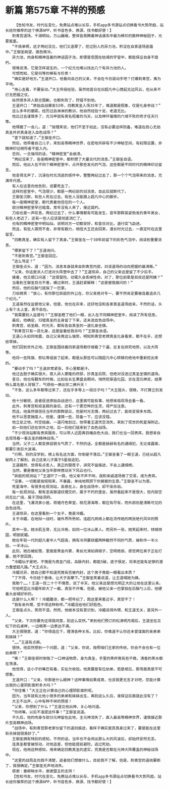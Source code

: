 # 新篇 第575章 不祥的预感
        【告知书友，时代在变化，免费站点难以长存，手机app多书源站点切换看书大势所趋，站长给你推荐的这个换源APP，听书音色多、换源、找书都好使！】
       刺青宫道场，千湖明灿，万山巍峨，整体皆蒸腾着神话谱系中最为稀珍的数种神秘因子，光雾氤氲。
       “不简单啊，这才两纪没见，他们又造孽了，挖过别人的异力池，积淀在自家道场底蕴中。”王御圣眺望，面色微冷。
       异力池，肉身和精神连着的神话因子池，即便是受困在枯竭的宇宙中，都能保证自身不腐朽。
       很难说清，它是怎样诞生的，一个纪元也难以找出几个有异力池的人。
       可想而知，它是何等的稀有与珍贵！
       “确实是好地方。”王道开口，他看向自己的父亲，不会在今日就动手吧？打爆刺青宫，夷为平地。
       “用心去看，不要妄动。”大王传授经验，虽然他昔日在旧超凡中心搅起无边风云，但从来不打无把握之仗。
       纵然很多异人联合围剿，也都失败了，狩猎不到他。
       王道开口：“原始血战爆发53年，四教真圣入场35年了，难道都是假象，仅是化身参战？”
       这么多年的磨砺，经历过血淋淋的教训，他自然经验十足，老道无比。
       他比过去谨慎多了，光马甲就有臭名昭着的乌天，以及神环璀璨的六域不败的奇才任天行等。
       他琢磨了一会儿，道：“按理来说，他们不至于如此，没有必要这样防备，难道在担心无劫真圣并非真身进入血色战场？”
       “查下就知道了。”王御圣开口。
       然后，他带着自己儿子，来到高等精神世界，在密地开辟有不少神秘空间，有权限设置，非精神印记相符者不能入内。
       否则，一旦强闯的话，“精神密室”会崩溃。
       “两纪没来了，各座精神密室中，都积攒了大量古代的消息。”王御圣自语。
       而后，他出入在不同个精神密室中，点开那些发光的气泡，这些都是不同时代的精神印记留言。
       他变得无声了，沉浸在时光流逝的感怀中，整整两纪过去了，那一个个气泡带来的消息，充满年代感。
       有人在这里向他告别，说要死去了。
       这样的密室中，气泡很少，都是一两纪前的旧消息，自此后就断代了。
       王御圣沉默，有些人死在过去，有些人没能跟上超凡中心的脚步。
       每一座精神密室，都代表着他信任的一个人。
       部分精神密室早已暗澹，常年没有人来了，接近腐朽。
       刀伯也是一声叹息，两纪过去了，什么事情都有可能发生，昔年那群英姿勃发的青年男女，有些人老迈了，还有一些人应该是彻底消亡了。
       也有的精神密室中明灿灿，说明对方一切都安好，和昔日对比，道行突飞勐进。
       而且，有些人锲而不舍，非常有毅力，相信大王还会回来，漫长时光过去，一直定时在这里留言。
       “四教真圣，确实有人留下了真身。”王御圣在一个30年前留下的彩色气泡中，阅读到重要消息。
       “哪家留下了？”王道询问。
       “不是刺青宫。”王御圣回应。
       “这么笃定？”
       王御圣点头，道：“因为，消息本身就来自刺青宫内部，对该道场的动向把握的最清晰。”
       “父亲，你这是派人打进对头阵营中去了？”王道惊异，自己的父亲这是留了不少后手。
       接着，他又顺口问道：“这很冒险，动辄久会丢掉性命。对了，那位前辈是叔叔还是阿姨？”
       当看到王御圣目光不善，横过来时，王道赶紧解释：“这是替我娘问的！”
       然后，他的后脑勺就挨了一巴掌。
       刀伯微笑：“放心，有你那位妖庭的外公在，你父亲绝对专一，要不然肯定要被连着追杀几个纪元。”
       王道虽然在监督他父亲，但是，他也在庆幸，还好他没和各家真圣道场结亲，不然的话，头上有个太上皇，真不自在。
       “我需要别人监督吗？”王御圣瞪了他们一眼，出入在不同精神密室中，阅读了所有信息。
       最后，他确定，归墟真圣的主身留了下来，还未进血色战场中。
       刺青宫、纸圣殿、时光天，都有各自真圣的一道化身坐镇。
       “刺青宫只有一具化身，这是留着给我杀吗？”王御圣自语。
       王道心头如同地震，自己父亲竟这么强势，明知刺青宫老牌真圣化身看家，都不在乎，还想给宰掉。
       他们回到世外之地，王御圣围绕着四家道场都仔细看了个遍，反复在研究地势，以及大阵等。
       他将一些阵旗、祭坛等组装了起来，都是从那些可以随超凡中心转移的绝地中重新挖出来的。
       “要动手了吗？”王道非常紧张，手心里都是汗。
       他过去胆子确实很大，夜入异人蒙隆的府邸，抄真圣后院，但绝对没进过真圣坐镇的道场。
       昔日，他也有翻车的时候，比如在长生果盛会期间，悄然挖穿造化园，志在混元神泥，结果特么莫名替人背锅了，气得他一佛出世二佛升天！
       “不急，这么多年都等过来了，还在乎多等上一段日子吗？”大王摇头，很稳，不打算立刻发动。
       他十分敏锐，逝者促进原始血战进行，这里面可能有事，他想亲临现场去看一看。
       此外，刺青宫和纸圣殿的身后，还有一个更恐怖的生灵，得严加注意。
       而且，他虽然很信任当年的那群部众，但是时光无情，两纪过去了，能改变很多东西。
       他不以恶意揣度人，但是，谨慎一些，防备一下，应该没错。
       他立足之地，时空扭曲，一道闪电划过，他带着王道凭空消失，来到了现世的死星海附近。
       前一刻他们还在世外之地，后一刻他们就来到了血色战场。
       “不少观测站都有贵宾服务，可以带人近距离目睹血色大战，我们也当一回贵宾，我想亲自去现场看一看五圣的精神战场。”
       当然，父子二人都变换容貌与气质了，不然的话，全都是赫赫有名的通缉犯，无论谁露面，都要引发巨大波澜。
       “行啊，别的没学到，榜上有名这方面，你倒是不落后。”王御圣看了一眼王道，已经从超凡秘网上了解到，自己这亲儿子属于5星级逃犯。
       王道赧然，觉得有点丢人，真正的狠茬子，讲究不留痕迹，不会上通缉榜。
       当然，要是像他父亲当年那样搅动天下风云也行。
       “妖庭的观测站？”王道吓了一跳，他父亲不声不响，就和亲戚道场做了交易，成为贵宾。
       “没事，一切都是按规矩来，不暴露，单纯地照顾下你舅舅的生意。”王御圣不以为意。
       死星海中，有很多处观测站，高悬在上，身在战场中，却不染杀劫。
       每一处观测站，都有至高御道纹理交织，属于不朽的堡垒，虽然看起来不是很大，但内部空间无比广阔，属于顶级洞府。
       在这里，飞瀑流泉小居，荷塘月色草堂，桃花源海等，都应有尽有，而外部则是清晰可见的血色战场。
       王道惊异，在这里看到一个女子，竟是冷媚。
       关于冷媚，在地狱一战时，被外界所熟知，连超凡网络上都在流传她的两张绝代风华的照片。
       其中一张，她冰肌玉骨，无比冷艳，如同一位冰山美人。而另外一张，她笑起来时，倾城倾国，明丽妩媚。
       她在年轻一代的超凡者中人气超高，拥有冷冽要妖媚两种截然不同的气质，被称作一半火焰，一半冰山。
       此刻，她白裙如雪，里面是黑金内胃，青丝光滑如绸缎子，空明绝丽，感觉两位男子正在打量，她不禁回首。
       “冷媚仙子是吧，不愧是为真圣门徒，血脉内封，都能5破，底子很足，将来还能有足够的潜力重塑超凡路。”大王点头。
       冷媚诧异，她自己都不知道究竟有否被内封，这个男子竟能一眼看出本质？
       “了不得，今日结个善缘，让犬子高攀下。”王御圣笑着说道，让王道喊她为姨。
       我勒个……！王道一百二十个不情愿，说了半天，他父亲这是想光明正大的让他在这里认亲。
       可他明显比冷媚年龄大了一截，真张不开嘴，但是，被他父亲一巴掌拍在后脑勺上后，他硬着头皮喊好听的。
       这是什么人啊？！冷媚腹诽，都一把年纪了，跑这里来套近乎，真受不了！
       “我有亲外甥，受不得这种称呼。”冷媚没给他们好脸色。
       王御圣点头，笑而不语。然而，他根本没有意识到，冷媚说得外甥，和王道无关，是另外一人。
       “父亲，下次你要先征得我同意，别这么突然。”来到他们预订的松涛明月阁后，王道坐在古松下的石桌畔，一边喝茶一边表达不满。
       大王很随意，道：“你得适应下，理清各种关系。比如，你难道不认你还未曾谋面的亲弟弟和妹妹？”
       “……”王道有点麻。
       很快，他突然想到一个问题，道：“父亲，你说，按照咱们王家的传统，你会不会也有一位幼弟啊？”
       “嘶！”王御圣顿时倒吸了一口神话物质，身为真圣，手里的茶杯竟有些不稳，清香的茶水都在荡漾。
       他觉得，这小子的嘴巴有毒，实在欠收拾。他真要是有位幼弟，若是相见，那场面真是不可想象。
       王道开口：“父亲，你那是什么眼神？这种事情如果成真，也该我更无言才对吧，您能计算出我的心里阴影面积多大吗？”
       “你住嘴！”大王正在计算自己的心理阴影面积呢。
       因为，当年就有比他小很多的弟弟和妹妹出生，离别这么久后，谁保证后面就此没有了？
       大王不出声，心中有种不祥的预感！
       “父亲，你想到了什么？”王道见他出神，关心地问道。
       “你闭嘴，以后不准提这件事！”王御圣说道。
       不久后，他的肉身与部分元神留在此地，主元神消失了，直入最高等精神世界，谨慎接近那片至高精神战场。
       “战场中，有刺青宫那老家伙留下的道则痕迹，看样子确实是其真身过来了，要是能在这里斩杀掉就很美妙了。”
       王御圣拥有特别的感知，不然的话，当年也不会闹出那么大的风波后，却始终安然无恙。
       连真圣都曾被惊动，对他追查，但他能提前避险，逃过死劫。
       现在，他用这种感知，用来确定四教真圣的虚实，究竟是否都在元神大阵覆盖的神秘战场中。
       “这里的战局走向我不清楚，逝者他们想做什么，目前我不了解，但是，刺青宫的道统要断了，我很确定。”王御圣无声地消失。
       感谢：垂柳映水华，谢谢盟主的支持！
       【告知书友，时代在变化，免费站点难以长存，手机app多书源站点切换看书大势所趋，站长给你推荐的这个换源APP，听书音色多、换源、找书都好使！】